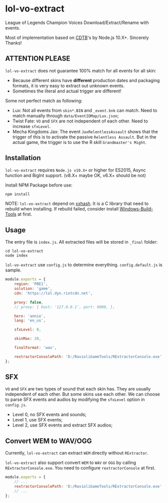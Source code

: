 # lol-vo-extract
League of Legends Champion Voices Download/Extract/Rename with events.

Most of implementation based on [CDTB](https://github.com/CommunityDragon/CDTB)'s by Node.js 10.X+. Sincerely Thanks!

## ATTENTION PLEASE
`lol-vo-extract` does not guarantee 100% match for all events for all skin:
- Because different skins have **different** production dates and packaging formats, it is very easy to extract out unknown events.
- Sometimes the literal and actual trigger are different!

Some not perfect match as following:
* Lux: Not all events from `skin*.BIN` and `_event.bnk` can match. Need to match manually through `data/EventIDMap/Lux.json`;
* Twist Fate: `VO` and `SFX` are not independent of each other. Need to increase `sfxLevel`.
* Mecha Kingdoms Jax: The event `JaxRelentlessAssault` shows that the trigger of this is to activate the passive `Relentless Assault`. But in the actual game, the trigger is to use the R skill `Grandmaster's Might`.

## Installation

`lol-vo-extract` requires `Node.js v10.X+` or higher for ES2015, Async function and BigInt support. (v8.X+ maybe OK, v6.X+ should be not)

Install NPM Package before use:
````javascript
npm install
````

NOTE: `lol-vo-extract` depend on [xxhash](https://github.com/mscdex/node-xxhash). It is a C library that need to rebuild when installing. If rebuild failed, consider install [Windows-Build-Tools](https://github.com/felixrieseberg/windows-build-tools) at first.

## Usage
The entry file is `index.js`. All extracted files will be stored in `_final` folder:
````batch
cd lol-vo-extract
node index
````

`lol-vo-extract` use `config.js` to determine everything. `config.default.js` is sample.

````javascript
module.exports = {
	region: 'PBE1',
	solution: 'game',
	cdn: 'https://lol.dyn.riotcdn.net',

	proxy: false,
	// proxy: { host: '127.0.0.1', port: 9000, },

	hero: 'annie',
	lang: 'en_us',

	sfxLevel: 0,

	skinMax: 20,

	finalFormat: 'wav',

	rextractorConsolePath: 'D:/RavioliGameTools/RExtractorConsole.exe',
};
````

## SFX
`VO` and `SFX` are two types of sound that each skin has. They are usually independent of each other. But some skins use each other.
We can choose to parse SFX events and audios by modifying the `sfxLevel` option in `config.js`.
* Level 0, no SFX events and sounds;
* Level 1, use SFX events;
* Level 2, use SFX events and extract SFX audios;

## Convert WEM to WAV/OGG

Currently, `lol-vo-extract` can extract `WEM` directly without `RExtractor`.

`lol-vo-extract` also support convert `WEM` to `WAV` or `OGG` by calling `RExtractorConsole.exe`. You need to configure `rextractorConsole` at first.

````javascript
module.exports = {
	// ...
	rextractorConsolePath: 'D:/RavioliGameTools/RExtractorConsole.exe',
	// ...
};
````